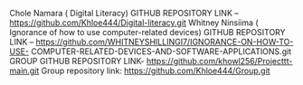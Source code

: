 Chole Namara ( Digital Literacy)
GITHUB REPOSITORY LINK – https://github.com/Khloe444/Digital-literacy.git
Whitney Ninsiima ( Ignorance of how to use computer-related devices)
GITHUB REPOSITORY LINK – https://github.com/WHITNEYSHILLINGI7/IGNORANCE-ON-HOW-TO-USE-
COMPUTER-RELATED-DEVICES-AND-SOFTWARE-APPLICATIONS.git
GROUP GITHUB REPOSITORY LINK- https://github.com/khowl256/Projecttt-main.git
Group repository link: https://github.com/Khloe444/Group.git
